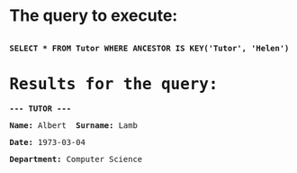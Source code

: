 
<!-- saved from url=(0031)http://localhost:8080/inputfile -->
<html><head><meta http-equiv="Content-Type" content="text/html; charset=UTF-8"></head><body><h1>The query to execute:</h1><pre><p><b>SELECT * FROM Tutor WHERE ANCESTOR IS KEY('Tutor', 'Helen') AND department = 'Computer Science' AND date &lt; DATETIME('1982-12-15 00:00:00') AND date &gt; DATETIME('1972-04-07 00:00:00')</b></p><h1>Results for the query:</h1><p><b>--- TUTOR ---</b><p><p><b>Name:</b> Albert  <b>Surname:</b> Lamb </p><p><b>Date:</b> 1973-03-04 </p><p><b>Department:</b> Computer Science </p></pre></body></html>
